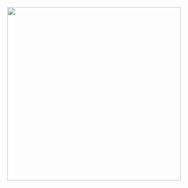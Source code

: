 <img align="right" width="400" src="https://gifdb.com/images/high/green-flow-stream-data-coding-heqz0r425nqx4qt0.gif">
<!--
**mahdi13830510/mahdi13830510** is a ✨ _special_ ✨ repository because its `README.md` (this file) appears on your GitHub profile.

Here are some ideas to get you started:

- 🔭 I’m currently working on ...
- 🌱 I’m currently learning ...
- 👯 I’m looking to collaborate on ...
- 🤔 I’m looking for help with ...
- 💬 Ask me about ...
- 📫 How to reach me: ...
- 😄 Pronouns: ...
- ⚡ Fun fact: ...
-->

  <img align="right" width="400" src="https://gifdb.com/images/high/green-flow-stream-data-coding-heqz0r425nqx4qt0.gif">
